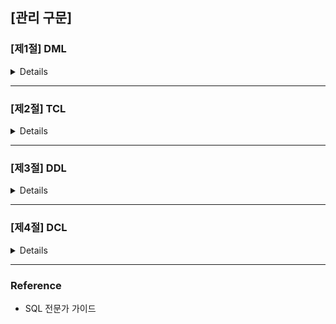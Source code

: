 ## [관리 구문]

### [제1절] DML

<details>
  
  #### ✔ DML (Data Manipulation Language)?
  
  : DML을 사용하면 테이블에 데이터를  입력, 수정, 삭제할 수 있다.

  > INSERT, UPDATE, DELETE, MERGE
 </br>

  #### ✔ INSERT

  INSERT 문을 통해 테이블에 데이터를 삽입할 수 있음

  1. **단일행 INSERT 문**

  ```SQL
  INSERT INTO 테이블명 [(칼럼1, 칼럼2, ...)] VALUES (값1, 값2, ...);
  ```

  - INTO 절의 칼럼명과 VALUES 절의 값을 **1:1 매핑하여 기술**
  - INTO 절에 기술하지 않은 칼럼은 Default로 NULL (단, NOT NULL 혹은 Primary Key 제약이 있다면 오류 발생)
  </br>

  ```SQL
  INSERT
    INTO PLAYER (PLAYER_ID, PLAYER_NAME, TEAM_ID, POSITION, HEIGHT, WEIGHT, BACK_NO)
  VALUES ('2002007', '박지성', 'K07', 'MF', 178, 73, 7);
  ```
  | PLAYER_ID | PLAYER_NAME | TEAM_ID | E_PLAYER_NAME | NICKNAME | JOIN_YYYY | POSITION | BACK_NO | NATION | BIRTH_DATE | SOLAR | HEIGHT | WEIGHT |
  |:---------:|:-----------:|:-------:|:-------------:|:--------:|:---------:|:--------:|:-------:|:------:|:----------:|:-----:|:------:|:------:|
  |  2002007  |    박지성   |   K07   |               |          |           |    MF    |    7    |        |            |       |   178  |   73   |
  </br>

  ```SQL
  INSERT
    INTO PLAYER -- INTO 절에 칼럼명을 지정하지 않는 경우, 테이블에 정의된 칼럼 순서대로 VALUES절에 모든 값을 기술해야함
  VALUES ('2002010', '이청용', 'K07', '', 'BlueDragon', '2002', 'MF', '17', NULL, NULL, '1', 180, 69);
  ```
  | PLAYER_ID | PLAYER_NAME | TEAM_ID | E_PLAYER_NAME |  NICKNAME  | JOIN_YYYY | POSITION | BACK_NO | NATION | BIRTH_DATE | SOLAR | HEIGHT | WEIGHT |
  |:---------:|:-----------:|:-------:|:-------------:|:----------:|:---------:|:--------:|:-------:|:------:|:----------:|:-----:|:------:|:------:|
  |  2002007  |    박지성   |   K07   |               |            |           |    MF    |    7    |        |            |       |   178  |   73   |
  |  2002010  |    이청용   |   K07   |               | BlueDragon |    2002   |    MF    |    17   |        |            |   1   |   180  |   69   |
  </br>


  2. **서브 쿼리를 이요한 다중 행 INSERT 문**

  ```SQL
  INSERT INTO 테이블명[(칼럼1, 칼럼2, ...)] 
  서브쿼리;
  ```

  ```SQL
  INSERT
    INTO TEAM (TEAM_ID, REGION_NAME, TEAM_NAME, ORIG_YYYY, STADIUM_ID)
  SELECT REPLACE(TEAM_ID, 'K', 'A') AS TEAM_ID
       , REGION_NAME, REGION_NAME || '올스타' AS TEAM_NAME
       , 2019 AS ORIG_YYYY, STADIUM_ID
    FROM TEAM
   WHERE REGION_NAME IN ('성남', '인천'); 
  ```
  </br>

  #### ✔ UPDATE

  데이터를 수정해야하는 상황 발생 시, UPDATE 문을 통해 데이터를 수정

  ```SQL
  UPDATE 테이블명
    SET 수정할 칼럼명1 = 수정될 새로운 값1
     [, 수정할 칼럼명2 = 수정될 새로운 값2]
     [, ...]
  [WHERE 수정 대상 식별 조건식]
  ```

  - SET 절에는 수정할 칼럼명과 해당 칼럼에 수정될 값 기술
  - WHERE 절에는 수정대상이 될 행을 식별할 수 있도록 조건식 기술. (단, WHERE 절 사용안할 시 테이블의 전체 데이터가 수정됨)
  </br>

  ```SQL
  UPDATE PLAYER
    SET BACKNO = 99;
  -- WHERE 절이 없으므로, 일괄적으로 99로 수정


  UPDATE PLAYER
    SET POSITION = 'MF'
  WHERE POSITION IS NULL;


  -- 단일행 서브쿼리
  UPDATE TEAM A
    SET A.ADDRESS = (SELECT X.ADDRESS
                       FROM STATIUM X
                      WHERE X.HOMETEAM_ID = A.TEAM_ID)
  WHERE A.ORIG_YYYY > 2000;


  -- 다중 서브쿼리
  UPDATE STADIUM A
    SET (A.DDD, A.TEL) = (SELECT X.DDD, X.TEL -- 다중 칼럼 서브쿼리
                            FROM TEAM X
                           WHERE X.TEAM_ID = A.HOMETEAM_ID);
  WHERE EXISTS (SELECT 1 -- 다중행 서브쿼리, 연관 서브쿼리
                  FROM TEAM X
                WHERE X.TEAM_ID = A.HOMETEAM_ID);
  ``` 
  </br>

  #### ✔ DELETE

  테이블에 저장된 데이터가 더 이상 필요 없게 됐을 경우, DELETE 문을 통해 데이터 삭제 수행

  ```SQL
  DELETE [FROM] 테이블명
  [WHERE 삭제 대상 식별 조건식];
  ```

  - WHERE 절 사용 안할 시 테이블의 전체 데이터가 삭제됨.
  </br>

  ```SQL
  -- 전체 데이터 삭제
  DELETE FROM PLAYER;


  -- 다중행 서브쿼리
  DELETE PLAYER
  WHERE TEAM_ID IN (SELECT TEAM_ID
                      FROM PLAYER
                    GROUP BY TEAM_ID
                      HAVING COUNT(*) <= 10);
  ```
  </br>

  #### ✔ MERGE

  새로운 행을 입력하거나, 기존 행을 수정하는 작업을 한 번에 할 수 있음  

  ```SQL
  MERGE
   INTO 타겟 테이블명
  USING 소스 테이블명
     ON (조인 조건식)
   WHEN MATCHED THEN -- 조인에 성공한 행들
    UPDATE
      SET 수정할 칼럼명1 = 수정될 새로운 값1
        [,수정할 칼럼명2 = 수정될 새로운 값2, ...]
   WHEN NOT MATCHED THEN -- 조인에 실패한 행들
    INSERT [(칼럼1, 칼럼2, ...)]
    VALUES (값1, 값2, ...);
  ```

  ```SQL
  MERGE
    INTO TEAM T
   USING TEAM_TMP S
      ON (T.TEAM_ID = S.TEAM_ID)
    WHEN MATCHED THEN
      UPDATE
        SET T.REGION_NAME = S.REGION_NAME
          , T.TEAM_NAME = S.TEAM_NAME
          , T.DDD = S.DDD
          , T.TEL = S.TEL
    WHEN NOT MATCHED THEN
      INSERT (T.TEAM_ID, T.REGION_NAME, T.TEAM_NAME, T.STADIUM_ID, T.DDD, T.TEL)
      VALUES (S.TEAM_ID, S.REGION_NAME, S.TEAM_NAME, S.STADIUM_ID, S.DDD, S.TEL);


  -- USING 절에 서브쿼리 사용 예시
  MERGE
    INTO TEAM T
   USING (SELECT * FROM TEAM_TMP WHERE REGION_NAME IN('성남', '부산', '대구', '전주')) S
      ON (T.TEAM_ID = S.TEAM_ID)
    WHEN MATCHED THEN
      UPDATE
        SET T.REGION_NAME = S.REGION_NAME
          , T.TEAM_NAME = S.TEAM_NAME
          , T.DDD = S.DDD
          , T.TEL = S.TEL
    WHEN NOT MATCHED THEN
      INSERT (T.TEAM_ID, T.REGION_NAME, T.TEAM_NAME, T.STADIUM_ID, T.DDD, T.TEL)
      VALUES (S.TEAM_ID, S.REGION_NAME, S.TEAM_NAME, S.STADIUM_ID, S.DDD, S.TEL);
  ```
  </br>

  #### ✔ DDL VS DML?
  
  ```TEXT
  - DDL : 데이터 구조의 변경이 DDL 명령어 수행 완료후 즉시 반영
  
  - DML : 데이터 변경사항을 테이블에 영구적으로 변경하기 위해 COMMIT 필요
    (SQL Server는 AUTO COMMIT으로 즉시 반영됨)
  ```

</details>

---

### [제2절] TCL

<details>

#### ✔ TCL (Transaction Control Language)?

: TCL문을 사용하면 데이터베이스의 논리적 연산 단위인 트랜잭션을 제어할 수 있다.

> COMMIT, ROLLBACK, SAVEPOINT
</br>

#### ✔ 트랜잭션?

- 데이터베이스의 논리적 연산단위.
- 분할할 수 없는 최소의 단위이므로 `전부 적용하거나 전부 취소한다.`
 </br>

#### ✔ 트랜잭션 특징

1. **원자성** (`A`tomicity)

: 트랜잭션에서 정의된 연산들은 모두 성공적으로 실행되거나 전혀 실행되지 않은 상태로 남아 있어야함 (all or nothing)

2. **일관성** (`C`onsistency)

: 트랜잭션이 실행되기 전에 데이터베이스의 내용에 잘못이 없다면, 실행 후에도 데이터베이스의 내용에 잘못이 있으면 안 됨

3. **고립성** (`I`solation)

: 트랜잭션이 실행되는 도중에 다른 트랜잭션의 영향을 받아 잘못된 결과를 만들면 안됨

4. **지속성** (`D`urability)

: 트랜잭션이 성공적으로 수행된다면, 갱신된 데이터베이스의 내용은 영구적으로 저장되어야 함
</br>
</br>

#### ✔ COMMIT

: INSERT, UPDATE, DELETE 한 데이터에 대해 전혀 문제가 없다고 판단됐을 경우, COMMIT 명령어를 통해 트랜잭션 완료 가능.

```TEXT
[COMMIT 이나 ROLLBACK 이전의 데이터 상태]

- 데이터의 변경을 취소해 이전 상태로 복구 가능
- 현재 사용자는 SELECT 문장으로 결과 확인 가능
- 다른 사용자는 현재 사용자가 수행한 명령의 결과를 볼 수 없음
- 변경된 행은 잠금(LOCK)이 설정돼서 다른 사용자가 변경할 수 없음


[COMMIT 이나 ROLLBACK 이후의 데이터 상태]

- 데이터에 대한 변경 사항이 데이터베이스에 반영
- 이전 데이터는 영원히 잃어버림
- 모든 사용자는 결과를 볼 수 있음
- 관련된 행에 대한 잠금(LOCK)이 풀리고, 다른 사용자들이 행 조작 가능
```

```SQL
/*
ORACLE VER.
*/
INSERT
  INTO PLAYER (PLAYER_ID, TEAM_ID, PLAYER_NAME, POSITION, HEIGHT, WEIGHT, BACK_NO)
VALUES ('19970925', 'K02', '이운재', 'GK', 182, 82, 1);
-- 1개의 행이 만들어졌습니다.

COMMIT;
-- 커밋이 완료되었습니다.

UPDATE PLAYER SET HEIGHT = 100;
-- 100 행이 갱신됐습니다.

COMMIT;
-- 커밋이 완료되었습니다.

DELETE FROM PLAYER;
-- 481 행이 삭제됐습니다.

COMMIT;
-- 커밋이 완료됐습니다.

/*
SQL SERVER VER.
- 기본적으로 AUTO COMMIT 모드. 
- 성공시 COMMIT, 실패시 ROLLBACK
*/
INSERT
  INTO PLAYER (PLAYER_ID, TEAM_ID, PLAYER_NAME, POSITION, HEIGHT, WEIGHT, BACK_NO)
VALUES ('19970925', 'K02', '이운재', 'GK', 182, 82, 1);
-- 1개의 행이 영향을 받음

UPDATE PLAYER SET HEIGHT = 100;
-- 481개 행이 영향을 받음

DELETE FROM PLAYER; -- AUTO COMMIT
-- 481개 행이 영향을 받음
```
 </br>

#### ✔ ROLLBACK

: INSERT, UPDATE, DELETE 한 데이터에 대해 `COMMIT 이전`에는 변경 사항 취소 가능

```SQL
/*
ORACLE VER.
*/
INSERT
  INTO PLAYER (PLAYER_ID, TEAM_ID, PLAYER_NAME, POSITION, HEIGHT, WEIGHT, BACK_NO)
VALUES ('19970925', 'K02', '이운재', 'GK', 182, 82, 1);
-- 1개의 행이 만들어졌습니다.
ROLLBACK;
-- 롤백이 완료되었습니다.


UPDATE PLAYER SET HEIGHT = 100;
-- 100 행이 갱신됐습니다.
ROLLBACK;
-- 롤백이 완료되었습니다.


DELETE FROM PLAYER;
-- 481 행이 삭제됐습니다.
ROLLBACK;
-- 커밋이 완료됐습니다.



/*
SQL SERVER VER.
- 기본적으로 AUTO COMMIT 모드이므로, ROLLBACK을 수행하기 위해는 명시적으로 트랜잭션 선언해야함
*/
BEGIN TRAN

INSERT
  INTO PLAYER (PLAYER_ID, TEAM_ID, PLAYER_NAME, POSITION, HEIGHT, WEIGHT, BACK_NO)
VALUES ('19970925', 'K02', '이운재', 'GK', 182, 82, 1);
-- 1개의 행이 영향을 받음

ROLLBACK;
-- 명령이 완료되었습니다.
```
 </br>

#### ✔ SAVEPOINT

: 저장점을 정의하면 ROLLBACK 할 때 현 시점 ~ SAVEPOINT 까지 트랜잭션의 일부만 롤백 가능

```SQL
-- ORACLE VER.
SAVEPOINT SVPT1;
ROLLBACK TO SVPT1;


-- SQL SERVER VER.
SAVE TRANSACTION SVTR1;
ROLLBACK TRANSACTION SVTR1;
```

<img src="./src/rollback.PNG" alt="rollback 원리(oracle 기준)">

</details>

---

### [제3절] DDL

<details>

#### ✔ DDL (Data Definition Language)?

: DDL을 사용하면 테이블을 포함한 데이터베이스 객체의 구조를 정의할 수 있다. 

> CREATE TABLE, ALTER TABLE, DROP TABLE
 </br>

#### ✔ CREATE

```SQL
CREATE TABLE 테이블명 (
    칼럼명1   데이터유형  [기본값]  [NOT NULL]
  , 칼럼명2   데이터유형  [기본값]  [NOT NULL]
  , 칼럼명3   데이터유형  [기본값]  [NOT NULL]
);


-- CTAS (Create Table ~ As Select ~) 방법으로 테이블 생성.
-- ORACLE VER.
CREATE TABLE TEAM_TEMP AS SELECT * FROM TEAM;

-- SQL SERVER VER.
SELECT * INTO TEAM_TEMP FROM TEAM;
```

- 테이블명은 객체를 의미할 수 있는 적절한 이름 사용 + 중복 불가능
- 한 테이블 내에서는 칼럼명 중복 불가능 (다른 테이블의 칼럼 이름과는 같을 수 있음, 대체로 기본키와 외래키 관계)
- A-Z, a-z, 0-9, _, $, # 문자만 허용
 </br>

1. **제약조건?**

: 사용자가 원하는 조건의 데이터만 유지하기 위해 테이블의 특정 칼럼에 설정하는 제약
</br>`데이터의 무결성을 유지하기 위함`
</br>
</br>

2. **제약조건 종류**

  + **PRIMARY KEY (기본키)**
  </br>: 테이블에 저장된 행 데이터를 고유하게 식별하기 위한 기본키 정의

  > 기본키 제약 = NOT NULL & UNIQUE
  </br>

  + **UNIQUE (고유키)**
  </br>: 테이블에 저장된 행 데이터를 고유하게 식별하기 위한 고유키 정의. *NULL은 고유키 제약 대상 아님. NULL 가능*
  </br>
  
  + **NOT NULL**
  </br>: NULL 값 입력 금지.

  > NULL의 의미 = '아직 정의되지 않은 값' 혹은 '아직 데이터가 입력되지 않은 경우'로 공백, 숫자와는 전혀 다른 값이다.
  </br>

  + **CHECK**
  </br>: 입력할 수 있는 값의 범위 제한. TRUE or FALSE로 평가가능한 논리식 지정
  </br>
  `CREATE TABLE TEAMP_TEMP (SAL NUMBER(7,2) CHECK(SAL BETWEEN 500 AND 5000))`
  
  `CREATE TABLE TEAMP_TEMP (GENDER VARCHAR2(1) CHECK(GENDER IN('M','F')))`
  </br>

  + **FOREIGN KEY (외래키)**
  </br>: 관계형 데이터베이스에서 테이블 간의 관계를 정의하기 위해 기본키를 다른 테이블의 외래키로 복사하는 경우 생성됨. 

  > 외래키 지정시, 참조 무결성 제약 옵션 선택 가능
  </br>

3. **생성된 테이블 구조 확인**

```SQL
-- ORACLE VER.
DESCRIBE PLAYER;


-- SQL SERVER VER.
exec sp_help 'dbo.PLAYER'
go
```
</br>

#### ✔ ALTER TABLE

: 칼럼을 추가/삭제하거나 제약조건을 추가/삭제하는 작업

1. **ADD COLUMN**

: 기존 테이블에 필요한 칼럼을 추가하는 명령어
  
  ```SQL
  -- ORACLE VER.
  ALTER TABLE 테이블명
        ADD ( 추가할 칼럼명1    데이터 유형   [기본값]    [NOT NULL],
              [추가할 칼럼명2    데이터 유형   [기본값]    [NOT NULL]
              , ...]);
  ALTER TABLE PLAYER ADD (ADDRESS VARCHAR2(80));

  -- SQL SERVER VER.
  ALTER TABLE 테이블명
        ADD   추가할 칼럼명1    데이터유형    [기본값]    [NOT NULL]
           [, 추가할 칼럼명2    데이터유형    [기본값]    [NOT NULL]
           , ...];
  ALTER TABLE PLAYER ADD ADDRESS VARCHAR(80);
  ```
  </br>


2. **DROP COLUMN**

: 기존 테이블에 필요없는 칼럼을 삭제. 한 번 삭제된 칼럼은 복구할 수 없음
  
  ```SQL
  -- ORACLE VER.
  ALTER TABLE 테이블명 DROP (삭제할 칼럼명1 [, 삭제할 칼럼명2, ... ]);
  ALTER TABLE PLAYER DROP (ADDRESS);

  -- SQL SERVER VER.
  ALTER TABLE PLAYER DROP (ADDRESS);
  ALTER TABLE PLAYER DROP COLUMN ADDRESS;
  ```
  </br>

3. **MODIFY COLUMN**

: 테이블에 존재하는 칼럼에 대해 ALTER TABLE 명령을 이용해 칼럼의 데이터 유형, 디폴트 값, NOT NULL 제약조건에 대한 변경을 포함. (테이블의 칼럼 정의를 변경하는 명령어)
  
  ```SQL
  -- ORACLE VER.
  ALTER TABLE 테이블명
      MODIFY (칼럼명1    데이터유형    [기본값]    [NOT NULL]
           [, 칼럼명2    데이터유형    [기본값]    [NOT NULL]
            , ...]);
  ALTER TABLE TEAM_TEMP MODIFY (ORIG_YYYY VARCHAR(8) DEFAULT '20020129' NOT NULL);

  -- SQL SERVER VER.
  ALTER TABLE 테이블명 ALTER COLUMN   칼럼명  데이터 유형   [NOT NULL];
  ALTER TABLE TEAM_TEMP ALTER COLUMN ORIG_YYYY VARCHAR(8) NOT NULL;
  ALTER TABLE TEAM_TEMP ADD CONTRANT DF_ORIG_YYYY DEFAULT '20020129' FOR ORIG_YYYY;
  ```
  </br>

4. **RENAME COLUMN**

: 칼럼명을 어떤 이유로 불가피하게 변경해야하는 경우 (일부 DBMS에서만 지원)
  
  ```SQL
  -- ORACLE VER.
  -- ADD, DROP 처럼 ANSI/ISO에 명시된 기능이 아닌, Oracle 등 일부 DBMS에서만 지원함
  ALTER TABLE 테이블명 RENAME COLUMN 기존 칼럼명 TO 새로운 칼럼명;
  ALTER TABLE PLAYER COLUMN PLAYER_ID TO TEMP_ID;

  -- SQL SERVER VER.
  sp_rename '기존 칼럼명', '새로운 칼럼명', 'COLUMN';
  sp_rename 'dbo.PLAYER.PLAYER_ID', 'TEMP_ID', 'COLUMN';
  ```
  </br>

5. **DROP CONSTRAINT**

: 테이블 생성 시 부여했던 제약조건을 삭제하는 명령어
  
  ```SQL
  -- ORACLE, SQL SERVER 문법 동일
  ALTER TABLE 테이블명 DROP CONSTRAINT 제약조건명;


  ALTER TABLE PLAYER DROP CONSTRAINT PLAYER_FK;
  ```
  </br>

6. **ADD CONSTRAINT**
  
: 테이블 생성 이후에 필요에 의해 제약조건 추가하는 명령어
`참조 제약조건 추가시, 참조 무결성 옵션에 따라 실수에 의한 테이블 삭제나 데이터 삭제를 방지할 수 있음`

  ```SQL
  -- ORACLE, SQL SERVER 문법 동일
  ALTER TABLE 테이블명 ADD CONSTRAINT 제약조건명 제약조건 (칼럼명)
  
  
  ALTER TABLE PLAYER ADD CONSTRAINT PLAYER_FK FOREIGN KEY (TEAM_ID) REFERENCES TEAM(TEAM_ID);
  ```
 </br>

#### ✔ RENAME

: 테이블의 이름을 변경하는 명령어

```SQL
-- ORACLE VER.
RENAME 기존테이블명 TO 새로운 테이블명;

RENAME TEAM TO TEAM_BACKUP;


-- SQL SERVER VER.
sp_rename '기존테이블명', '새로운테이블명';

sp_rename 'dbo.team','TEAM_BACKUO';
```
</br>

#### ✔ DROP

: 불필요한 테이블을 삭제하는 명령어

```SQL
-- ORACLE, SQL SERVER 문법 동일
DROP TABLE 테이블명 [CASCADE CONTRAINT]; -- CASCADE CONTRAINT 옵션 : 해당 테이블과 관계가 있었던 참조되는 제약조건도 삭제함을 의미

DROP TABLE PLAYER;
```
</br>

#### ✔ TRUNCATE

: 테이블이 삭제되는것은 아니지만, 해당 테이블에 들어있던 모든 행 제거 및 공간을 재 사용하도록 하는 명령어

```SQL
-- ORACLE, SQL SERVER 문법 동일
TRUNCATE TABLE 테이블명;

TRUNCATE TABLE PLAYER;
```
</br>

#### ✔ DELETE vs TRUNCATE vs DROP

```BASH
- DELETE : 데이터 삭제 O / 테이블 삭제 X / 메모리 삭제 X / ROLLBACK O

- TRUNCATE : 데이터 삭제 O / 테이블 삭제 X / 메모리 삭제 O / ROLLBACK X

- DROP : 데이터 삭제 O / 테이블 삭제 O / 메모리 삭제 O / ROLLBACK X
```

</details>

---

### [제4절] DCL

<details>

#### ✔ DCL (Data Control Language)?

: DCL문을 사용하면 테이블을 사용하면 유저를 생성하거나 데이터베이스 권한을 제어할 수 있다.
</br>
</br>

#### ✔ 유저와 권한

대부분의 데이터베이스는 데이터 보호와 보안을 위해서 유저와권한을 관리하고 있다. Oracle을 설치하면 기본적으로 제공되는 유저는 다음과 같다.

- SCOTT : Oracle 테스트용 샘플 계정 (Default 패스워드 : TIGER)
- SYS : 백업 및 복구 등 데이터베이스 상의 모든 관리 기능을 수행할 수 있는 최상위 관리자 계정
- SYSTEM : 백업, 복구 등 일부 관리 기능을 제외한 모든 시스템 권한을 부여받은 DBA 계정
</br>

#### ✔ 유저 생성과 시스템 부여

사용자가 실행하는 모든 DDL 문장은 그에 해당하는 적절한 권한이 있어야만 실행할 수 있다. 그것을 `시스템권한` 이라고 하며, `ROLE`을 통해 권한을 부여한다.

```SQL
/* CREATE USER 권한 */
CONN SCOTT/TIGER;
CREATE USER SQLD IDENTIFIED BY DB2019;
-- 권한이 불충분합니다.

CONN SYSTEM/MANAGER;
GRANT CREATE USER TO SCOTT; -- SCOTT 계정에 계정 생성 권한 부여
-- 권한이 부여됐습니다.

CONN SCOTT/TIGER;
CREATE USER SQLD INDENTIFIED BY DB2019;
-- 사용자가 생성됐습니다.


/* CREATE SESSION (로그인) 권한 */
CONN SQLD/DB2019; -- SQLD 유저가 생성됐지만 아무런 권한이 없기 때문에 로그인 오류 발생
--  user SQLD lacks CREATE SESSION privilege

CONN SYSTEM/MANAGER;
GRANT CREATE SESSION TO SQLD; -- SQLD 계정에 로그인 권한 부여
-- 권한이 부여됐습니다.

CONN SQLD/DB2019;
-- 연결됐습니다.


/* CREATE TABLE 권한 */
CREATE TABLE MENU (MENU_SEQ NUMBER NOT NULL, TITILE VARCHAR2(10)); -- SQLD 에게는 테이블 생성권한이 없어 오류 발생
-- 권한이 불충분합니다.

CONN SYSTEM/MANAGER;
GRANT CREATE TABLE TO SQLD; -- SQLD 계정에 테이블 생성 권한 부여
-- 권한이 부여됐습니다.

CONN SQLD/DB2019;
CREATE TABLE MENU (MENU_SEQ NUMBER NOT NULL, TITILE VARCHAR2(10));
-- 테이블이 생성됐습니다.
```
 </br>

#### ✔ OBJECT에 대한 권한 부여

앞에서 SQLD 유저를 생성해 로그인하고 테이블을 만드는 과정에서 몇가지 권한을 살폈다면, 지금은 `특정 유저가 소유한 객체 권한`을 살펴본다.
</br>오프벡트 권한은 특정 오브젝트인 테이블, 뷰 등에 대해 SELECT, INSERT, DELETE, UPDATE 작업 명령어를 의미한다.

> 오브젝트 권한은 SELECT, INSERT, DELETE, UPDATE 등의 권한을 따로따로 관리하기 때문에 하나하나씩 권한을 부여해야함


```SQL
/*SELECT 권한*/
CONN SCOTT/TIGER;
SELECT * FROM SQLD.MENU; -- SCOTT은 SELECT 권한이 없어 오류 발생
-- 테이블 또는 뷰가 존재하지 않습니다.

CONN SQLD/DB2019;
GRANT SELECT ON MENU TO SCOTT; -- SCOTT에게 SELECT 권한 부여
-- 권한이 부여됐습니다.

CONN SCOTT/TIGER;
SELECT * FROM SQLD.MENU; -- 정상적으로 출력됨

UPDATE SQLD.MENU
   SET TITLE = '코리아'
 WHERE MENU_SEQ = 1; -- SCOTT은 현재 SELECT 권한만 있으므로 UPDATE 시 오류 발생, 하나하나씩 권한 부여 필요.
-- 권한이 불충분합니다.
```
</br>

#### ✔ ROLE을 이용한 권한 부여

데이터베이스 관리자가 유저가 생성될 때마다 각각의 권한들을 유저에게 부여하는 작업을 수행해야하는데, 하나하나씩 부여하다보면 권한을 빠뜨릴 수도 있으므로
유저별로 어떤 권한이 부여됐는지를 관리해야 한다.
</br> 또한 관리해야 할 유저가 점점 늘어나고 자주 변경되는 상황에서는 매우 번거롭다.
</br> 따라서... `ROLE을 생성하고 ROLE에 각종 권한을 부여한 후 ROLE을 다른 ROLE 혹은 유저에게 부여하여 관리한다`

```SQL
CONN SYSTEM/MANAGER;
REVOKE CREATE SESSION, CREATE TABLE FROM SQLD;
-- 권한이 취소됐습니다.

CONN SQLD/DB2019; -- SQLD 계정에 로그인 권한 없으므로 오류 발생
--  user SQLD lacks CREATE SESSION privilege

CONN SYSTEM/MANAGER;

CREATE ROLE LOGIN_TABLE;
GRANT CREATE SESSION, CREATE TABLE TO LOGIN_TABLE; -- [로그인권한]과 [테이블생성권한]이 부여된 ROLE 생성
-- 권한이 부여됐습니다.
GRANT LOGIN_TABLE TO SQLD; -- ROLE을 SQLD에게 부여함으로서 SQLD는 [로그인권한]과 [테이블생성권한]이 부여됨
-- 권한이 부여됐습니다.

CONN SQLD/DB2019;
CREATE TABLE MENU (MENU_SEQ NUMBER NOT NULL, TITILE VARCHAR2(10));
-- 테이블이 생성됐습니다.
```

</details>

---

### Reference
- SQL 전문가 가이드
